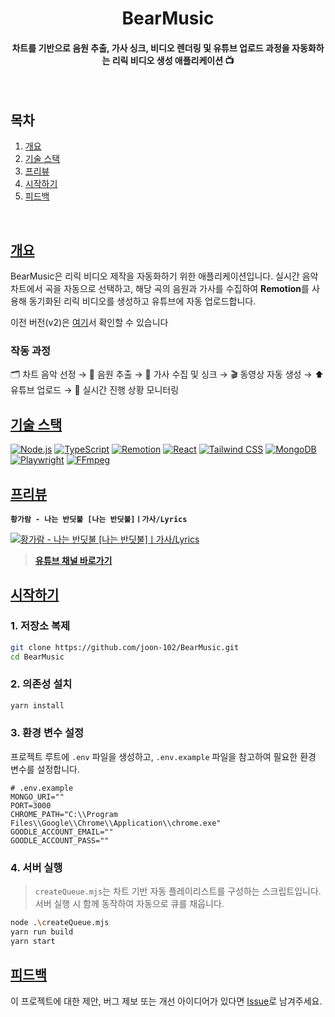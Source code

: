 <div align="center">
  <h1 style="display: flex; align-items: center; justify-content: center; width: 100%;">
    BearMusic
  </h1>
  <h4>
     차트를 기반으로 음원 추출, 가사 싱크, 비디오 렌더링 및 유튜브 업로드 과정을 자동화하는 리릭 비디오 생성 애플리케이션 📺
  </h4>
</div>

<br>

## 목차

1. [개요](#개요)
2. [기술 스택](#기술-스택)
3. [프리뷰](#프리뷰)
4. [시작하기](#시작하기)
5. [피드백](#피드백)

<br/>

## [개요](#목차)
BearMusic은 리릭 비디오 제작을 자동화하기 위한 애플리케이션입니다. 실시간 음악 차트에서 곡을 자동으로 선택하고, 해당 곡의 음원과 가사를 수집하여 **Remotion**를 사용해 동기화된 리릭 비디오를 생성하고 유튜브에 자동 업로드합니다.
  
이전 버전(v2)은 [여기](https://github.com/joon-102/BearMusic/tree/BearMusic-V2)서 확인할 수 있습니다
<br>
### **작동 과정**  
🗂 차트 음악 선정 → 🎵 음원 추출 → 📝 가사 수집 및 싱크 → 🎬 동영상 자동 생성 → ⬆️ 유튜브 업로드 → 📡 실시간 진행 상황 모니터링


## [기술 스택](#목차)

[![Node.js](https://img.shields.io/badge/Node.js-339933?style=flat-square&logo=node.js&logoColor=white)](https://nodejs.org/)
[![TypeScript](https://img.shields.io/badge/TypeScript-3178C6?style=flat-square&logo=typescript&logoColor=white)](https://www.typescriptlang.org/)
[![Remotion](https://img.shields.io/badge/Remotion-FF3E00?style=flat-square&logo=remotion&logoColor=white)](https://www.remotion.dev/)
[![React](https://img.shields.io/badge/React-61DAFB?style=flat-square&logo=react&logoColor=black)](https://reactjs.org/)
[![Tailwind CSS](https://img.shields.io/badge/Tailwind_CSS-06B6D4?style=flat-square&logo=tailwind-css&logoColor=white)](https://tailwindcss.com/)
[![MongoDB](https://img.shields.io/badge/MongoDB-47A248?style=flat-square&logo=mongodb&logoColor=white)](https://www.mongodb.com/)
[![Playwright](https://img.shields.io/badge/Playwright-000000?style=flat-square&logo=playwright&logoColor=white)](https://playwright.dev/)
[![FFmpeg](https://img.shields.io/badge/FFmpeg-FFFFFF?style=flat-square&logo=ffmpeg&logoColor=black)](https://ffmpeg.org/)

## [프리뷰](#목차)

**`황가람 - 나는 반딧불 [나는 반딧불]ㅣ가사/Lyrics`**

[![황가람 - 나는 반딧불 [나는 반딧불]ㅣ가사/Lyrics](http://img.youtube.com/vi/hhk4NYiCgeo/0.jpg)](https://www.youtube.com/watch?v=hhk4NYiCgeo)  
> **[유튜브 채널 바로가기](https://www.youtube.com/@%EB%B2%A0%EC%96%B4%EB%AE%A4%EC%A7%81)**  

## [시작하기](#목차)
### 1. 저장소 복제

```bash
git clone https://github.com/joon-102/BearMusic.git
cd BearMusic
```

### 2. 의존성 설치

```bash
yarn install
```

### 3. 환경 변수 설정

프로젝트 루트에 `.env` 파일을 생성하고, `.env.example` 파일을 참고하여 필요한 환경 변수를 설정합니다.

```dotenv
# .env.example
MONGO_URI=""
PORT=3000
CHROME_PATH="C:\\Program Files\\Google\\Chrome\\Application\\chrome.exe"
GOODLE_ACCOUNT_EMAIL=""
GOODLE_ACCOUNT_PASS=""
```

### 4. 서버 실행

> `createQueue.mjs`는 차트 기반 자동 플레이리스트를 구성하는 스크립트입니다.  
> 서버 실행 시 함께 동작하여 자동으로 큐를 채웁니다.

```bash
node .\createQueue.mjs
yarn run build
yarn start
```

## [피드백](#목차)

이 프로젝트에 대한 제안, 버그 제보 또는 개선 아이디어가 있다면 [Issue](https://github.com/joon-102/BearMusic/issues)로 남겨주세요.
